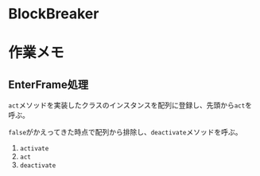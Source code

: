 # BlockBreaker

# 作業メモ

## EnterFrame処理

`act`メソッドを実装したクラスのインスタンスを配列に登録し、先頭から`act`を呼ぶ。

`false`がかえってきた時点で配列から排除し、`deactivate`メソッドを呼ぶ。

1. `activate`
1. `act`
1. `deactivate`
